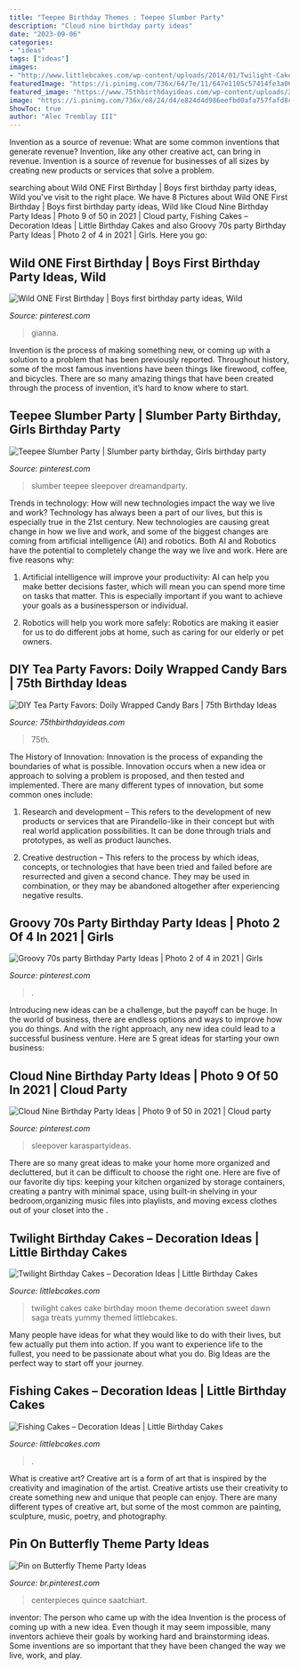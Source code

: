 ```yaml
---
title: "Teepee Birthday Themes : Teepee Slumber Party"
description: "Cloud nine birthday party ideas"
date: "2023-09-06"
categories:
- "ideas"
tags: ["ideas"]
images:
- "http://www.littlebcakes.com/wp-content/uploads/2014/01/Twilight-Cake.jpg"
featuredImage: "https://i.pinimg.com/736x/64/7e/11/647e1105c57414fe3a06262eb5861f99.jpg"
featured_image: "https://www.75thbirthdayideas.com/wp-content/uploads/2014/03/db55303306994d9d7708fa8a496d3149.jpg"
image: "https://i.pinimg.com/736x/e8/24/d4/e824d4d986eefbd0afa757fafd8c8063.jpg"
ShowToc: true
author: "Alec Tremblay III"
---
```



Invention as a source of revenue: What are some common inventions that generate revenue?
Invention, like any other creative act, can bring in revenue. Invention is a source of revenue for businesses of all sizes by creating new products or services that solve a problem.

	

		
searching about Wild ONE First Birthday | Boys first birthday party ideas, Wild you've visit to the right place. We have 8 Pictures about Wild ONE First Birthday | Boys first birthday party ideas, Wild like Cloud Nine Birthday Party Ideas | Photo 9 of 50 in 2021 | Cloud party, Fishing Cakes – Decoration Ideas | Little Birthday Cakes and also Groovy 70s party Birthday Party Ideas | Photo 2 of 4 in 2021 | Girls. Here you go:
		
    
## Wild ONE First Birthday | Boys First Birthday Party Ideas, Wild

<img loading=lazy src="https://i.pinimg.com/736x/87/9b/1b/879b1b44757944d27892aee25de01efa.jpg" onerror="this.onerror=null;this.src='https://tse4.mm.bing.net/th?id=OIP.eYrSyXeqE5-kMky7ZgJwggHaLG&amp;pid=15.1';" alt="Wild ONE First Birthday | Boys first birthday party ideas, Wild">

_Source: pinterest.com_

>gianna. 

	

Invention is the process of making something new, or coming up with a solution to a problem that has been previously reported. Throughout history, some of the most famous inventions have been things like firewood, coffee, and bicycles. There are so many amazing things that have been created through the process of invention, it’s hard to know where to start.

    
## Teepee Slumber Party | Slumber Party Birthday, Girls Birthday Party

<img loading=lazy src="https://i.pinimg.com/736x/9a/b5/f9/9ab5f92eba1128fdc40ffb6378ca0288.jpg" onerror="this.onerror=null;this.src='https://tse2.mm.bing.net/th?id=OIP.IjPROfqs9gvfmI7KPVwNtAHaJ3&amp;pid=15.1';" alt="Teepee Slumber Party | Slumber party birthday, Girls birthday party">

_Source: pinterest.com_

>slumber teepee sleepover dreamandparty. 

	

Trends in technology: How will new technologies impact the way we live and work?
Technology has always been a part of our lives, but this is especially true in the 21st century. New technologies are causing great change in how we live and work, and some of the biggest changes are coming from artificial intelligence (AI) and robotics.
Both AI and Robotics have the potential to completely change the way we live and work. Here are five reasons why:

1. Artificial intelligence will improve your productivity: AI can help you make better decisions faster, which will mean you can spend more time on tasks that matter. This is especially important if you want to achieve your goals as a businessperson or individual.

2. Robotics will help you work more safely: Robotics are making it easier for us to do different jobs at home, such as caring for our elderly or pet owners.

    
## DIY Tea Party Favors: Doily Wrapped Candy Bars | 75th Birthday Ideas

<img loading=lazy src="https://www.75thbirthdayideas.com/wp-content/uploads/2014/03/db55303306994d9d7708fa8a496d3149.jpg" onerror="this.onerror=null;this.src='https://tse2.mm.bing.net/th?id=OIP.DvP61oKXHx9_WV6bYauY2wHaLH&amp;pid=15.1';" alt="DIY Tea Party Favors: Doily Wrapped Candy Bars | 75th Birthday Ideas">

_Source: 75thbirthdayideas.com_

>75th. 

	

The History of Innovation:
Innovation is the process of expanding the boundaries of what is possible. Innovation occurs when a new idea or approach to solving a problem is proposed, and then tested and implemented. There are many different types of innovation, but some common ones include:
1. Research and development – This refers to the development of new products or services that are Pirandello-like in their concept but with real world application possibilities. It can be done through trials and prototypes, as well as product launches.

2. Creative destruction – This refers to the process by which ideas, concepts, or technologies that have been tried and failed before are resurrected and given a second chance. They may be used in combination, or they may be abandoned altogether after experiencing negative results.


    
## Groovy 70s Party Birthday Party Ideas | Photo 2 Of 4 In 2021 | Girls

<img loading=lazy src="https://i.pinimg.com/736x/97/17/06/971706ac21b5d9fbf9de2ba884807a58.jpg" onerror="this.onerror=null;this.src='https://tse2.mm.bing.net/th?id=OIP.bMi91vHrS5sVHPaqp5u2XgHaLH&amp;pid=15.1';" alt="Groovy 70s party Birthday Party Ideas | Photo 2 of 4 in 2021 | Girls">

_Source: pinterest.com_

>. 

	

Introducing new ideas can be a challenge, but the payoff can be huge. In the world of business, there are endless options and ways to improve how you do things. And with the right approach, any new idea could lead to a successful business venture. Here are 5 great ideas for starting your own business: 

    
## Cloud Nine Birthday Party Ideas | Photo 9 Of 50 In 2021 | Cloud Party

<img loading=lazy src="https://i.pinimg.com/736x/e8/24/d4/e824d4d986eefbd0afa757fafd8c8063.jpg" onerror="this.onerror=null;this.src='https://tse3.mm.bing.net/th?id=OIP.v_HW4mqm9Vd4SWAw40adiwHaLG&amp;pid=15.1';" alt="Cloud Nine Birthday Party Ideas | Photo 9 of 50 in 2021 | Cloud party">

_Source: pinterest.com_

>sleepover karaspartyideas. 

	

There are so many great ideas to make your home more organized and decluttered, but it can be difficult to choose the right one. Here are five of our favorite diy tips: keeping your kitchen organized by storage containers, creating a pantry with minimal space, using built-in shelving in your bedroom,organizing music files into playlists, and moving excess clothes out of your closet into the .

    
## Twilight Birthday Cakes – Decoration Ideas | Little Birthday Cakes

<img loading=lazy src="http://www.littlebcakes.com/wp-content/uploads/2014/01/Twilight-Cake.jpg" onerror="this.onerror=null;this.src='https://tse1.mm.bing.net/th?id=OIP.GLnlGku0do60_6WTJn9z1QHaKr&amp;pid=15.1';" alt="Twilight Birthday Cakes – Decoration Ideas | Little Birthday Cakes">

_Source: littlebcakes.com_

>twilight cakes cake birthday moon theme decoration sweet dawn saga treats yummy themed littlebcakes. 

	

Many people have ideas for what they would like to do with their lives, but few actually put them into action. If you want to experience life to the fullest, you need to be passionate about what you do. Big Ideas are the perfect way to start off your journey.

    
## Fishing Cakes – Decoration Ideas | Little Birthday Cakes

<img loading=lazy src="https://www.littlebcakes.com/wp-content/uploads/2014/01/Fishing-Cakes-Pictures.jpg" onerror="this.onerror=null;this.src='https://tse2.mm.bing.net/th?id=OIP.WJsRCzF0Q2CVUEzy-8cMmQHaJ4&amp;pid=15.1';" alt="Fishing Cakes – Decoration Ideas | Little Birthday Cakes">

_Source: littlebcakes.com_

>. 

	

What is creative art?
Creative art is a form of art that is inspired by the creativity and imagination of the artist. Creative artists use their creativity to create something new and unique that people can enjoy. There are many different types of creative art, but some of the most common are painting, sculpture, music, poetry, and photography.

    
## Pin On Butterfly Theme Party Ideas

<img loading=lazy src="https://i.pinimg.com/736x/64/7e/11/647e1105c57414fe3a06262eb5861f99.jpg" onerror="this.onerror=null;this.src='https://tse3.mm.bing.net/th?id=OIP.2Re0_ncyjT5QfQoHuhs3LgHaLm&amp;pid=15.1';" alt="Pin on Butterfly Theme Party Ideas">

_Source: br.pinterest.com_

>centerpieces quince saatchiart. 

	

inventor: The person who came up with the idea
Invention is the process of coming up with a new idea. Even though it may seem impossible, many inventors achieve their goals by working hard and brainstorming ideas. Some inventions are so important that they have been changed the way we live, work, and play.

